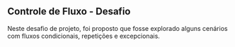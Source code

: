 ## Controle de Fluxo - Desafio

Neste desafio de projeto, foi proposto que fosse explorado alguns cenários com fluxos condicionais, repetições e excepcionais.
